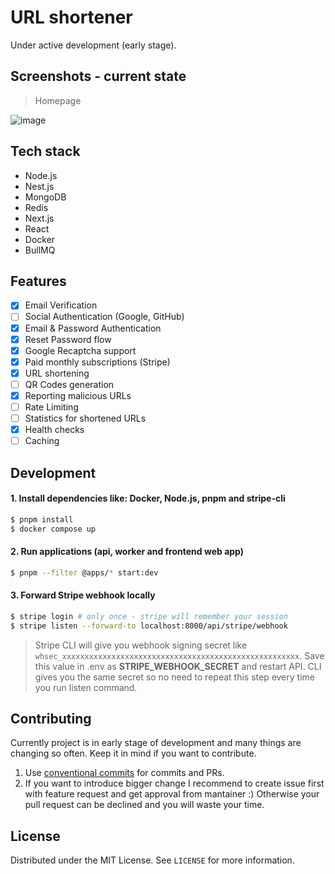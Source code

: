 # URL shortener
Under active development (early stage).

## Screenshots - current state
> Homepage

![image](https://user-images.githubusercontent.com/43048524/234128807-0ec69f73-b01d-49a3-9b10-2300d28e70e3.png)

## Tech stack
- Node.js
- Nest.js
- MongoDB
- Redis
- Next.js
- React
- Docker
- BullMQ

## Features
- [x] Email Verification
- [ ] Social Authentication (Google, GitHub)
- [x] Email & Password Authentication
- [x] Reset Password flow
- [x] Google Recaptcha support
- [x] Paid monthly subscriptions (Stripe)
- [x] URL shortening
- [ ] QR Codes generation
- [x] Reporting malicious URLs
- [ ] Rate Limiting
- [ ] Statistics for shortened URLs
- [x] Health checks
- [ ] Caching

## Development
#### 1. Install dependencies like: Docker, Node.js, pnpm and stripe-cli
```sh
$ pnpm install
$ docker compose up
```
#### 2. Run applications (api, worker and frontend web app)
```sh
$ pnpm --filter @apps/* start:dev
```
#### 3. Forward Stripe webhook locally
```sh
$ stripe login # only once - stripe will remember your session
$ stripe listen --forward-to localhost:8000/api/stripe/webhook
```
> Stripe CLI will give you webhook signing secret like `whsec_xxxxxxxxxxxxxxxxxxxxxxxxxxxxxxxxxxxxxxxxxxxxxxxxxxxxx`. Save this value in .env as **STRIPE_WEBHOOK_SECRET** and restart API. CLI gives you the same secret so no need to repeat this step every time you run listen command.

## Contributing
Currently project is in early stage of development and many things are changing so often. Keep it in mind if you want to contribute.

1. Use [conventional commits](https://www.conventionalcommits.org/en/v1.0.0/) for commits and PRs.
2. If you want to introduce bigger change I recommend to create issue first with feature request and get approval from mantainer :) Otherwise your pull request can be declined and you will waste your time.

## License
Distributed under the MIT License. See `LICENSE` for more information.
